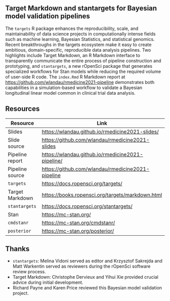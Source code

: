 ## Target Markdown and stantargets for Bayesian model validation pipelines

The `targets` R package enhances the reproducibility, scale, and maintainability of data science projects in computationally intense fields such as machine learning, Bayesian Statistics, and statistical genomics. Recent breakthroughs in the targets ecosystem make it easy to create ambitious, domain-specific, reproducible data analysis pipelines. Two highlights include Target Markdown, an R Markdown interface to transparently communicate the entire process of pipeline construction and prototyping, and `stantargets`, a new rOpenSci package that generates specialized workflows for Stan models while reducing the required volume of user-side R code. The `index.Rmd` R Markdown report at <https://github.com/wlandau/rmedicine2021-pipeline> demonstrates both capabilities in a simulation-based workflow to validate a Bayesian longitudinal linear model common in clinical trial data analysis.

## Resources

Resource | Link
---|---
Slides | <https://wlandau.github.io/rmedicine2021-slides/>
Slide source | <https://github.com/wlandau/rmedicine2021-slides>
Pipeline report | <https://wlandau.github.io/rmedicine2021-pipeline/>
Pipeline source | <https://github.com/wlandau/rmedicine2021-pipeline>
`targets` | <https://docs.ropensci.org/targets/>
Target Markdown | <https://books.ropensci.org/targets/markdown.html>
`stantargets` |  <https://docs.ropensci.org/stantargets/>
Stan | <https://mc-stan.org/>
`cmdstanr` | <https://mc-stan.org/cmdstanr/>
`posterior` | <https://mc-stan.org/posterior/>

## Thanks

* `stantargets`: Melina Vidoni served as editor and Krzysztof Sakrejda and Matt Warkentin served as reviewers during the rOpenSci software review process.
* Target Markdown: Christophe Dervieux and Yihui Xie provided crucial advice during initial development.
* Richard Payne and Karen Price reviewed this Bayesian model validation project.
